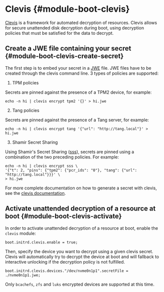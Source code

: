 # Clevis {#module-boot-clevis}

[Clevis](https://github.com/latchset/clevis)
is a framework for automated decryption of resources.
Clevis allows for secure unattended disk decryption during boot, using decryption policies that must be satisfied for the data to decrypt.


## Create a JWE file containing your secret {#module-boot-clevis-create-secret}

The first step is to embed your secret in a [JWE](https://en.wikipedia.org/wiki/JSON_Web_Encryption) file.
JWE files have to be created through the clevis command line. 3 types of policies are supported:

1) TPM policies

Secrets are pinned against the presence of a TPM2 device, for example:
```
echo -n hi | clevis encrypt tpm2 '{}' > hi.jwe
```
2) Tang policies

Secrets are pinned against the presence of a Tang server, for example:
```
echo -n hi | clevis encrypt tang '{"url": "http://tang.local"}' > hi.jwe
```

3) Shamir Secret Sharing

Using Shamir's Secret Sharing ([sss](https://en.wikipedia.org/wiki/Shamir%27s_secret_sharing)), secrets are pinned using a combination of the two preceding policies. For example:
```
echo -n hi | clevis encrypt sss \
'{"t": 2, "pins": {"tpm2": {"pcr_ids": "0"}, "tang": {"url": "http://tang.local"}}}' \
> hi.jwe
```

For more complete documentation on how to generate a secret with clevis, see the [clevis documentation](https://github.com/latchset/clevis).


## Activate unattended decryption of a resource at boot {#module-boot-clevis-activate}

In order to activate unattended decryption of a resource at boot, enable the `clevis` module:

```
boot.initrd.clevis.enable = true;
```

Then, specify the device you want to decrypt using a given clevis secret. Clevis will automatically try to decrypt the device at boot and will fallback to interactive unlocking if the decryption policy is not fulfilled.
```
boot.initrd.clevis.devices."/dev/nvme0n1p1".secretFile = ./nvme0n1p1.jwe;
```

Only `bcachefs`, `zfs` and `luks` encrypted devices are supported at this time.
